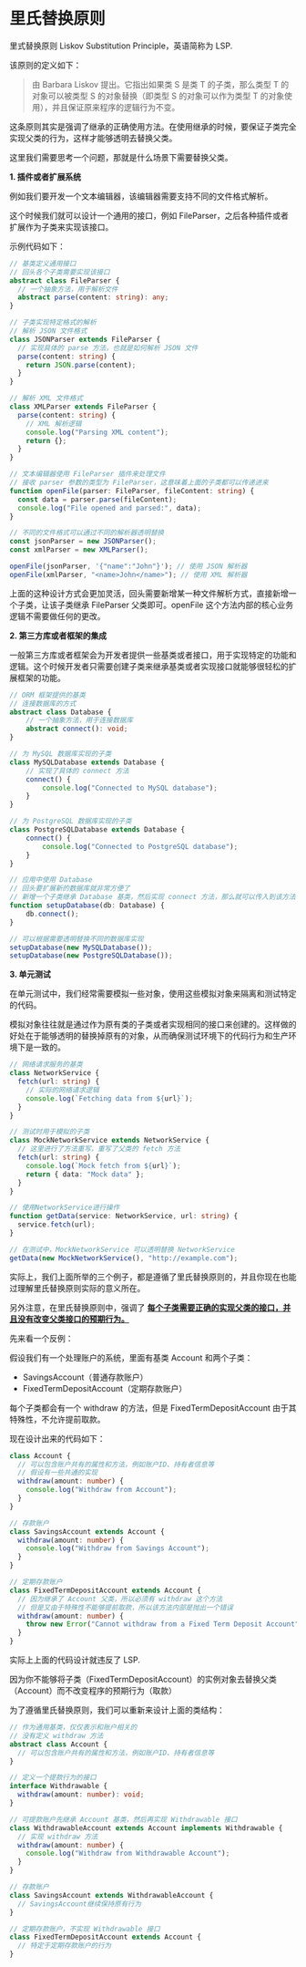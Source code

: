 # 里氏替换原则

里式替换原则 Liskov Substitution Principle，英语简称为 LSP.

该原则的定义如下：

>由 Barbara Liskov 提出。它指出如果类 S 是类 T 的子类，那么类型 T 的对象可以被类型 S 的对象替换（即类型 S 的对象可以作为类型 T 的对象使用），并且保证原来程序的逻辑行为不变。

这条原则其实是强调了继承的正确使用方法。在使用继承的时候，要保证子类完全实现父类的行为，这样才能够透明去替换父类。

这里我们需要思考一个问题，那就是什么场景下需要替换父类。

**1. 插件或者扩展系统**

例如我们要开发一个文本编辑器，该编辑器需要支持不同的文件格式解析。

这个时候我们就可以设计一个通用的接口，例如 FileParser，之后各种插件或者扩展作为子类来实现该接口。

示例代码如下：

```ts
// 基类定义通用接口
// 回头各个子类需要实现该接口
abstract class FileParser {
  // 一个抽象方法，用于解析文件
  abstract parse(content: string): any;
}

// 子类实现特定格式的解析
// 解析 JSON 文件格式
class JSONParser extends FileParser {
  // 实现具体的 parse 方法，也就是如何解析 JSON 文件
  parse(content: string) {
    return JSON.parse(content);
  }
}

// 解析 XML 文件格式
class XMLParser extends FileParser {
  parse(content: string) {
    // XML 解析逻辑
    console.log("Parsing XML content");
    return {};
  }
}

// 文本编辑器使用 FileParser 插件来处理文件
// 接收 parser 参数的类型为 FileParser，这意味着上面的子类都可以传递进来
function openFile(parser: FileParser, fileContent: string) {
  const data = parser.parse(fileContent);
  console.log("File opened and parsed:", data);
}

// 不同的文件格式可以通过不同的解析器透明替换
const jsonParser = new JSONParser();
const xmlParser = new XMLParser();

openFile(jsonParser, '{"name":"John"}'); // 使用 JSON 解析器
openFile(xmlParser, "<name>John</name>"); // 使用 XML 解析器
```

上面的这种设计方式会更加灵活，回头需要新增某一种文件解析方式，直接新增一个子类，让该子类继承 FileParser 父类即可。openFile 这个方法内部的核心业务逻辑不需要做任何的更改。

**2. 第三方库或者框架的集成**

一般第三方库或者框架会为开发者提供一些基类或者接口，用于实现特定的功能和逻辑。这个时候开发者只需要创建子类来继承基类或者实现接口就能够很轻松的扩展框架的功能。

```ts
// ORM 框架提供的基类
// 连接数据库的方式
abstract class Database {
  	// 一个抽象方法，用于连接数据库
    abstract connect(): void;
}

// 为 MySQL 数据库实现的子类
class MySQLDatabase extends Database {
  	// 实现了具体的 connect 方法
    connect() {
        console.log("Connected to MySQL database");
    }
}

// 为 PostgreSQL 数据库实现的子类
class PostgreSQLDatabase extends Database {
    connect() {
        console.log("Connected to PostgreSQL database");
    }
}

// 应用中使用 Database
// 回头要扩展新的数据库就非常方便了
// 新增一个子类继承 Database 基类，然后实现 connect 方法，那么就可以传入到该方法中
function setupDatabase(db: Database) {
    db.connect();
}

// 可以根据需要透明替换不同的数据库实现
setupDatabase(new MySQLDatabase());
setupDatabase(new PostgreSQLDatabase());
```

**3. 单元测试**

在单元测试中，我们经常需要模拟一些对象，使用这些模拟对象来隔离和测试特定的代码。

模拟对象往往就是通过作为原有类的子类或者实现相同的接口来创建的。这样做的好处在于能够透明的替换掉原有的对象，从而确保测试环境下的代码行为和生产环境下是一致的。

```ts
// 网络请求服务的基类
class NetworkService {
  fetch(url: string) {
    // 实际的网络请求逻辑
    console.log(`Fetching data from ${url}`);
  }
}

// 测试时用于模拟的子类
class MockNetworkService extends NetworkService {
  // 这里进行了方法重写，重写了父类的 fetch 方法
  fetch(url: string) {
    console.log(`Mock fetch from ${url}`);
    return { data: "Mock data" };
  }
}

// 使用NetworkService进行操作
function getData(service: NetworkService, url: string) {
  service.fetch(url);
}

// 在测试中，MockNetworkService 可以透明替换 NetworkService
getData(new MockNetworkService(), "http://example.com");
```



实际上，我们上面所举的三个例子，都是遵循了里氏替换原则的，并且你现在也能过理解里氏替换原则实际的意义所在。

另外注意，在里氏替换原则中，强调了 **<u>每个子类需要正确的实现父类的接口，并且没有改变父类接口的预期行为。</u>**

先来看一个反例：

假设我们有一个处理账户的系统，里面有基类 Account 和两个子类：

- SavingsAccount（普通存款账户）
- FixedTermDepositAccount（定期存款账户）

每个子类都会有一个 withdraw 的方法，但是 FixedTermDepositAccount 由于其特殊性，不允许提前取款。

现在设计出来的代码如下：

```ts
class Account {
  // 可以包含账户共有的属性和方法，例如账户ID、持有者信息等
  // 假设有一些共通的实现
  withdraw(amount: number) {
    console.log("Withdraw from Account");
  }
}

// 存款账户
class SavingsAccount extends Account {
  withdraw(amount: number) {
    console.log("Withdraw from Savings Account");
  }
}

// 定期存款账户
class FixedTermDepositAccount extends Account {
  // 因为继承了 Account 父类，所以必须有 withdraw 这个方法
  // 但是又由于特殊性不能够提前取款，所以该方法内部是抛出一个错误
  withdraw(amount: number) {
    throw new Error("Cannot withdraw from a Fixed Term Deposit Account");
  }
}
```

实际上上面的代码设计就违反了 LSP.

因为你不能够将子类（FixedTermDepositAccount）的实例对象去替换父类（Account）而不改变程序的预期行为（取款）

为了遵循里氏替换原则，我们可以重新来设计上面的类结构：

```ts
// 作为通用基类，仅仅表示和账户相关的
// 没有定义 withdraw 方法
abstract class Account {
  // 可以包含账户共有的属性和方法，例如账户ID、持有者信息等
}

// 定义一个提款行为的接口
interface Withdrawable {
  withdraw(amount: number): void;
}

// 可提款账户先继承 Account 基类，然后再实现 Withdrawable 接口
class WithdrawableAccount extends Account implements Withdrawable {
  // 实现 withdraw 方法
  withdraw(amount: number) {
    console.log("Withdraw from Withdrawable Account");
  }
}

// 存款账户
class SavingsAccount extends WithdrawableAccount {
  // SavingsAccount继续保持原有行为
}

// 定期存款账户，不实现 Withdrawable 接口
class FixedTermDepositAccount extends Account {
  // 特定于定期存款账户的行为
}
```


